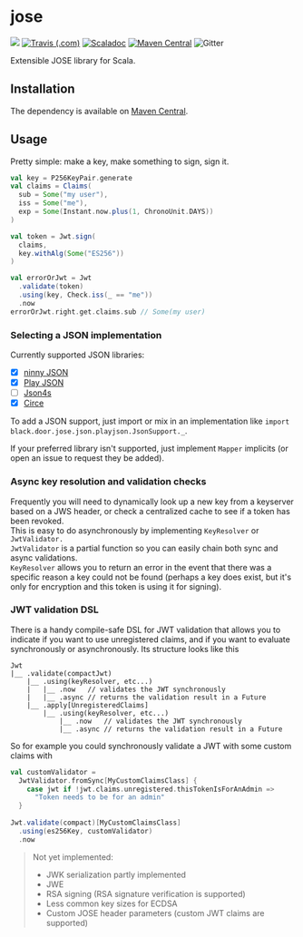 # jose
[![](https://img.shields.io/codacy/grade/177db012dc7548be9143a7562cd1d4bd.svg?style=flat-square)](https://app.codacy.com/project/blackdoor/jose/dashboard)
[![Travis (.com)](https://img.shields.io/travis/com/blackdoor/jose.svg?style=flat-square)](https://travis-ci.com/blackdoor/jose)
[![Scaladoc](https://img.shields.io/badge/scaladoc-latest-blue.svg?style=flat-square)](https://blackdoor.github.io/jose/api/latest/black/door/jose/index.html)
[![Maven Central](https://img.shields.io/maven-central/v/black.door/jose_2.12.svg?style=flat-square)](https://mvnrepository.com/artifact/black.door/jose)
![Gitter](https://img.shields.io/gitter/room/blackdoor/jose?style=flat-square)

Extensible JOSE library for Scala.

## Installation

The dependency is available on [Maven Central](https://mvnrepository.com/artifact/black.door/jose).

## Usage

Pretty simple: make a key, make something to sign, sign it.

```scala
val key = P256KeyPair.generate
val claims = Claims(
  sub = Some("my user"), 
  iss = Some("me"), 
  exp = Some(Instant.now.plus(1, ChronoUnit.DAYS))
)

val token = Jwt.sign(
  claims, 
  key.withAlg(Some("ES256"))
)

val errorOrJwt = Jwt
  .validate(token)
  .using(key, Check.iss(_ == "me"))
  .now
errorOrJwt.right.get.claims.sub // Some(my user)
```

### Selecting a JSON implementation

Currently supported JSON libraries:

* [x] [ninny JSON](https://mvnrepository.com/artifact/black.door/jose-json-ninny)
* [x] [Play JSON](https://mvnrepository.com/artifact/black.door/jose-json-play)
* [ ] [Json4s](http://json4s.org/)
* [x] [Circe](https://mvnrepository.com/artifact/black.door/jose-json-circe)

To add a JSON support, just import or mix in an implementation like `import black.door.jose.json.playjson.JsonSupport._`.

If your preferred library isn't supported, just implement `Mapper` implicits (or open an issue to request they be added).

### Async key resolution and validation checks

Frequently you will need to dynamically look up a new key from a keyserver based on a JWS header, 
or check a centralized cache to see if a token has been revoked.   
This is easy to do asynchronously by implementing `KeyResolver` or `JwtValidator.`  
`JwtValidator` is a partial function so you can easily chain both sync and async validations.  
`KeyResolver` allows you to return an error in the event that there was a specific reason a key could not be found 
(perhaps a key does exist, but it's only for encryption and this token is using it for signing).

### JWT validation DSL

There is a handy compile-safe DSL for JWT validation that allows you to indicate if you want to use unregistered claims, 
and if you want to evaluate synchronously or asynchronously. Its structure looks like this

```
Jwt
|__ .validate(compactJwt)
    |__ .using(keyResolver, etc...)
    |   |__ .now   // validates the JWT synchronously
    |   |__ .async // returns the validation result in a Future
    |__ .apply[UnregisteredClaims]
        |__ .using(keyResolver, etc...)
            |__ .now   // validates the JWT synchronously
            |__ .async // returns the validation result in a Future
```

So for example you could synchronously validate a JWT with some custom claims with

```scala
val customValidator = 
  JwtValidator.fromSync[MyCustomClaimsClass] { 
    case jwt if !jwt.claims.unregistered.thisTokenIsForAnAdmin => 
      "Token needs to be for an admin"
  }
  
Jwt.validate(compact)[MyCustomClaimsClass]
  .using(es256Key, customValidator)
  .now
```

> Not yet implemented:  
> * JWK serialization partly implemented
> * JWE
> * RSA signing (RSA signature verification is supported)
> * Less common key sizes for ECDSA
> * Custom JOSE header parameters (custom JWT claims are supported)
